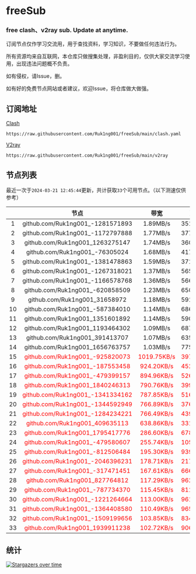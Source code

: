 # freeSub
### free clash、v2ray sub. Update at anytime.

订阅节点仅作学习交流用，用于查找资料，学习知识，不要做任何违法行为。

所有资源均来自互联网，本仓库只做搜集处理，非盈利目的，仅供大家交流学习使用，出现违法问题概不负责。

如有侵权，请Issue，删。

如有好的免费节点网站或者建议，欢迎Issue，将仓库做大做强。

## 订阅地址
[Clash](https://raw.githubusercontent.com/Ruk1ng001/freeSub/main/clash.yaml)
```
https://raw.githubusercontent.com/Ruk1ng001/freeSub/main/clash.yaml
```
[V2ray](https://raw.githubusercontent.com/Ruk1ng001/freeSub/main/v2ray)
```
https://raw.githubusercontent.com/Ruk1ng001/freeSub/main/v2ray
```

## 节点列表

最近一次于`2024-03-21 12:45:44`更新，共计获取`33`个可用节点。（以下测速仅供参考）

|  | 节点 | 带宽 | 延迟 |
|:-:|:--:|:--:|:--:|
 | 1 | github.com/Ruk1ng001_-1281571893 | 1.89MB/s | 351.00ms |
 | 2 | github.com/Ruk1ng001_-1172797888 | 1.77MB/s | 377.00ms |
 | 3 | github.com/Ruk1ng001_1263275147 | 1.74MB/s | 360.00ms |
 | 4 | github.com/Ruk1ng001_-76305024 | 1.68MB/s | 417.00ms |
 | 5 | github.com/Ruk1ng001_-1381478863 | 1.59MB/s | 371.00ms |
 | 6 | github.com/Ruk1ng001_-1267318021 | 1.37MB/s | 565.00ms |
 | 7 | github.com/Ruk1ng001_-1166578768 | 1.36MB/s | 566.00ms |
 | 8 | github.com/Ruk1ng001_-620858509 | 1.23MB/s | 650.00ms |
 | 9 | github.com/Ruk1ng001_31658972 | 1.18MB/s | 591.00ms |
 | 10 | github.com/Ruk1ng001_-587384010 | 1.14MB/s | 686.00ms |
 | 11 | github.com/Ruk1ng001_1351601892 | 1.14MB/s | 590.00ms |
 | 12 | github.com/Ruk1ng001_1193464302 | 1.09MB/s | 687.00ms |
 | 13 | github.com/Ruk1ng001_391413707 | 1.07MB/s | 635.00ms |
 | 14 | github.com/Ruk1ng001_1656763757 | 1.03MB/s | 775.00ms |
 | 15 | <font color=red>github.com/Ruk1ng001_-925820073</font> | <font color=red>1019.75KB/s</font> | <font color=red>397.00ms</font> |
 | 16 | <font color=red>github.com/Ruk1ng001_-187553458</font> | <font color=red>924.20KB/s</font> | <font color=red>452.00ms</font> |
 | 17 | <font color=red>github.com/Ruk1ng001_-479399157</font> | <font color=red>894.96KB/s</font> | <font color=red>526.00ms</font> |
 | 18 | <font color=red>github.com/Ruk1ng001_1840246313</font> | <font color=red>790.76KB/s</font> | <font color=red>399.00ms</font> |
 | 19 | <font color=red>github.com/Ruk1ng001_-1341334162</font> | <font color=red>787.85KB/s</font> | <font color=red>516.00ms</font> |
 | 20 | <font color=red>github.com/Ruk1ng001_-1344592949</font> | <font color=red>766.89KB/s</font> | <font color=red>376.00ms</font> |
 | 21 | <font color=red>github.com/Ruk1ng001_-1284234221</font> | <font color=red>766.49KB/s</font> | <font color=red>439.00ms</font> |
 | 22 | <font color=red>github.com/Ruk1ng001_409635113</font> | <font color=red>638.86KB/s</font> | <font color=red>331.00ms</font> |
 | 23 | <font color=red>github.com/Ruk1ng001_1795417776</font> | <font color=red>286.60KB/s</font> | <font color=red>678.00ms</font> |
 | 24 | <font color=red>github.com/Ruk1ng001_-479580607</font> | <font color=red>255.74KB/s</font> | <font color=red>105.00ms</font> |
 | 25 | <font color=red>github.com/Ruk1ng001_-812506484</font> | <font color=red>195.30KB/s</font> | <font color=red>939.00ms</font> |
 | 26 | <font color=red>github.com/Ruk1ng001_-2046396231</font> | <font color=red>178.71KB/s</font> | <font color=red>217.00ms</font> |
 | 27 | <font color=red>github.com/Ruk1ng001_-317471451</font> | <font color=red>167.61KB/s</font> | <font color=red>666.00ms</font> |
 | 28 | <font color=red>github.com/Ruk1ng001_827764812</font> | <font color=red>117.29KB/s</font> | <font color=red>962.00ms</font> |
 | 29 | <font color=red>github.com/Ruk1ng001_-787734370</font> | <font color=red>115.45KB/s</font> | <font color=red>811.00ms</font> |
 | 30 | <font color=red>github.com/Ruk1ng001_-1221264664</font> | <font color=red>113.00KB/s</font> | <font color=red>961.00ms</font> |
 | 31 | <font color=red>github.com/Ruk1ng001_-1364408580</font> | <font color=red>110.49KB/s</font> | <font color=red>965.00ms</font> |
 | 32 | <font color=red>github.com/Ruk1ng001_-1509199656</font> | <font color=red>103.85KB/s</font> | <font color=red>834.00ms</font> |
 | 33 | <font color=red>github.com/Ruk1ng001_1939911238</font> | <font color=red>102.72KB/s</font> | <font color=red>906.00ms</font> |


## 统计

[![Stargazers over time](https://starchart.cc/Ruk1ng001/freeSub.svg)](https://starchart.cc/Ruk1ng001/freeSub)